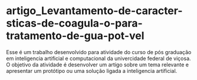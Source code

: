 # artigo_Levantamento-de-caracter-sticas-de-coagula-o-para-tratamento-de-gua-pot-vel

Esse é um trabalho desenvolvido para atividade do curso de pós graduação em inteligencia artificial e computacional da univercidade federal de viçosa.
O objetivo da atividade é desenvolver um artigo sobre um tema relevante e apresentar um protótipo ou uma solução ligada a inteligencia artificial.

